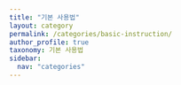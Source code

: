 ```yaml
---
title: "기본 사용법"
layout: category
permalink: /categories/basic-instruction/
author_profile: true
taxonomy: 기본 사용법
sidebar:
  nav: "categories"
---
```

